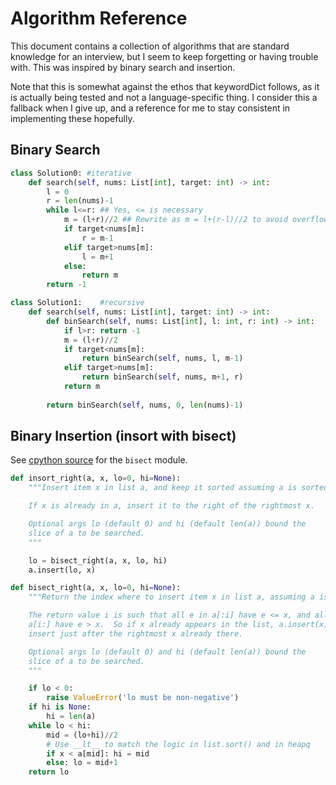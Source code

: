 # Algorithm Reference

This document contains a collection of algorithms that are standard knowledge for an interview, but I seem to keep forgetting or having trouble with. This was inspired by binary search and insertion.

Note that this is somewhat against the ethos that keywordDict follows, as it is actually being tested and not a language-specific thing. I consider this a fallback when I give up, and a reference for me to stay consistent in implementing these hopefully.

## Binary Search

```python
class Solution0: #iterative
    def search(self, nums: List[int], target: int) -> int:
        l = 0
        r = len(nums)-1
        while l<=r: ## Yes, <= is necessary
            m = (l+r)//2 ## Rewrite as m = l+(r-l)//2 to avoid overflow. Not necessary here, but LOOK AT CONSTRAINTS!
            if target<nums[m]:
                r = m-1
            elif target>nums[m]:
                l = m+1
            else:
                return m
        return -1

class Solution1:    #recursive
    def search(self, nums: List[int], target: int) -> int:
        def binSearch(self, nums: List[int], l: int, r: int) -> int:
            if l>r: return -1
            m = (l+r)//2
            if target<nums[m]:
                return binSearch(self, nums, l, m-1)
            elif target>nums[m]:
                return binSearch(self, nums, m+1, r)
            return m
        
        return binSearch(self, nums, 0, len(nums)-1)
```

## Binary Insertion (insort with bisect)

See [cpython source](https://github.com/python/cpython/blob/3.9/Lib/bisect.py#L15-L35) for the `bisect` module.

```python
def insort_right(a, x, lo=0, hi=None):
    """Insert item x in list a, and keep it sorted assuming a is sorted.

    If x is already in a, insert it to the right of the rightmost x.

    Optional args lo (default 0) and hi (default len(a)) bound the
    slice of a to be searched.
    """

    lo = bisect_right(a, x, lo, hi)
    a.insert(lo, x)

def bisect_right(a, x, lo=0, hi=None):
    """Return the index where to insert item x in list a, assuming a is sorted.

    The return value i is such that all e in a[:i] have e <= x, and all e in
    a[i:] have e > x.  So if x already appears in the list, a.insert(x) will
    insert just after the rightmost x already there.

    Optional args lo (default 0) and hi (default len(a)) bound the
    slice of a to be searched.
    """

    if lo < 0:
        raise ValueError('lo must be non-negative')
    if hi is None:
        hi = len(a)
    while lo < hi:
        mid = (lo+hi)//2
        # Use __lt__ to match the logic in list.sort() and in heapq
        if x < a[mid]: hi = mid
        else: lo = mid+1
    return lo
```
